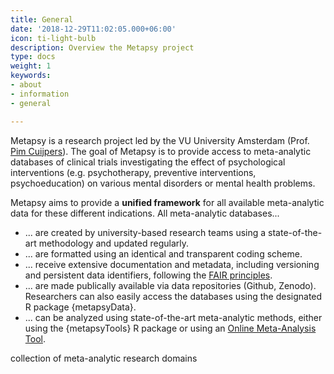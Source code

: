 ```yaml
---
title: General
date: '2018-12-29T11:02:05.000+06:00'
icon: ti-light-bulb
description: Overview the Metapsy project
type: docs
weight: 1
keywords:
- about
- information
- general

---
```

Metapsy is a research project led by the VU University Amsterdam (Prof. [Pim Cuijpers]()). The goal of Metapsy is to provide access to meta-analytic databases of clinical trials investigating the effect of psychological interventions (e.g. psychotherapy, preventive interventions, psychoeducation) on various mental disorders or mental health problems.

Metapsy aims to provide a **unified framework** for all available meta-analytic data for these different indications. All meta-analytic databases...

* ... are created by university-based research teams using a state-of-the-art methodology and updated regularly.
* ... are formatted using an identical and transparent coding scheme.
* ... receive extensive documentation and metadata, including versioning and persistent data identifiers, following the [FAIR principles](https://www.go-fair.org/fair-principles/).
* ... are made publically available via data repositories (Github, Zenodo). Researchers can also easily access the databases using the designated R package {metapsyData}.
* ... can be analyzed using state-of-the-art meta-analytic methods, either using the {metapsyTools} R package or using an [Online Meta-Analysis Tool](/meta-analysis-tool/).

collection of meta-analytic research domains

<br></br>